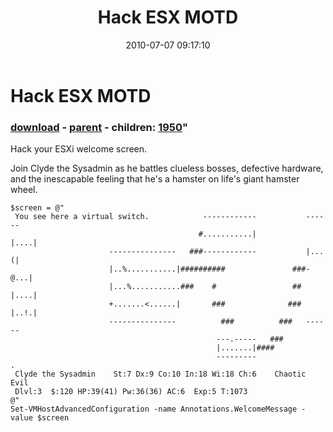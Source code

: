 ﻿---
pid:            1949
parent:         1947
children:       1950
poster:         Halr9000
title:          Hack ESX MOTD
date:           2010-07-07 09:17:10
format:         posh
---

# Hack ESX MOTD

### [download](1949.ps1) - [parent](1947.md) - children: [1950](1950.md)"

Hack your ESXi welcome screen.

Join Clyde the Sysadmin as he battles clueless bosses, defective hardware, and the inescapable feeling that he's a hamster on life's giant hamster wheel.

```posh
$screen = @"
 You see here a virtual switch.            ------------           ------
                                          #...........|           |....|
                      ---------------   ###------------           |...(|
                      |..%...........|##########               ###-@...|
                      |...%...........###    #                 ## |....|
                      +.......<......|       ###              ### |..!.|
                      ---------------          ###          ###   ------
                                              ---.-----   ###
                                              |.......|####
                                              ---------
.
 Clyde the Sysadmin    St:7 Dx:9 Co:10 In:18 Wi:18 Ch:6    Chaotic Evil
 Dlvl:3  $:120 HP:39(41) Pw:36(36) AC:6  Exp:5 T:1073
@"
Set-VMHostAdvancedConfiguration -name Annotations.WelcomeMessage -value $screen
```
